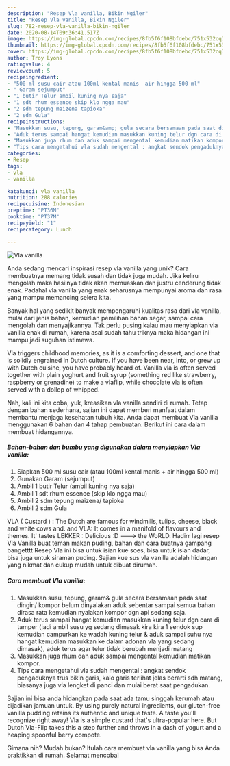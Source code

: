 ```yaml
---
description: "Resep Vla vanilla, Bikin Ngiler"
title: "Resep Vla vanilla, Bikin Ngiler"
slug: 782-resep-vla-vanilla-bikin-ngiler
date: 2020-08-14T09:36:41.517Z
image: https://img-global.cpcdn.com/recipes/8fb5f6f108bfdebc/751x532cq70/vla-vanilla-foto-resep-utama.jpg
thumbnail: https://img-global.cpcdn.com/recipes/8fb5f6f108bfdebc/751x532cq70/vla-vanilla-foto-resep-utama.jpg
cover: https://img-global.cpcdn.com/recipes/8fb5f6f108bfdebc/751x532cq70/vla-vanilla-foto-resep-utama.jpg
author: Troy Lyons
ratingvalue: 4
reviewcount: 5
recipeingredient:
- "500 ml susu cair atau 100ml kental manis  air hingga 500 ml"
- " Garam sejumput"
- "1 butir Telur ambil kuning nya saja"
- "1 sdt rhum essence skip klo ngga mau"
- "2 sdm tepung maizena tapioka"
- "2 sdm Gula"
recipeinstructions:
- "Masukkan susu, tepung, garam&amp; gula secara bersamaan pada saat dingin/ kompor belum dinyalakan aduk sebentar sampai semua bahan dirasa rata kemudian nyalakan kompor dgn api sedang saja."
- "Aduk terus sampai hangat kemudian masukkan kuning telur dgn cara di tamper (jadi ambil susu yg sedang dimasak kira kira 1 sendok sup kemudian campurkan ke wadah kuning telur &amp; aduk sampai suhu nya hangat kemudian masukkan ke dalam adonan vla yang sedang dimasak), aduk terus agar telur tidak berubah menjadi matang"
- "Masukkan juga rhum dan aduk sampai mengental kemudian matikan kompor."
- "Tips cara mengetahui vla sudah mengental : angkat sendok pengaduknya trus bikin garis, kalo garis terlihat jelas berarti sdh matang, biasanya juga vla lengket di panci dan mulai berat saat pengadukan."
categories:
- Resep
tags:
- vla
- vanilla

katakunci: vla vanilla 
nutrition: 288 calories
recipecuisine: Indonesian
preptime: "PT36M"
cooktime: "PT37M"
recipeyield: "1"
recipecategory: Lunch

---
```



![Vla vanilla](https://img-global.cpcdn.com/recipes/8fb5f6f108bfdebc/751x532cq70/vla-vanilla-foto-resep-utama.jpg)

Anda sedang mencari inspirasi resep vla vanilla yang unik? Cara membuatnya memang tidak susah dan tidak juga mudah. Jika keliru mengolah maka hasilnya tidak akan memuaskan dan justru cenderung tidak enak. Padahal vla vanilla yang enak seharusnya mempunyai aroma dan rasa yang mampu memancing selera kita.

Banyak hal yang sedikit banyak mempengaruhi kualitas rasa dari vla vanilla, mulai dari jenis bahan, kemudian pemilihan bahan segar, sampai cara mengolah dan menyajikannya. Tak perlu pusing kalau mau menyiapkan vla vanilla enak di rumah, karena asal sudah tahu triknya maka hidangan ini mampu jadi suguhan istimewa.

Vla triggers childhood memories, as it is a comforting dessert, and one that is solidly engrained in Dutch culture. If you have been near, into, or grew up with Dutch cuisine, you have probably heard of. Vanilla vla is often served together with plain yoghurt and fruit syrup (something red like strawberry, raspberry or grenadine) to make a vlaflip, while chocolate vla is often served with a dollop of whipped.


Nah, kali ini kita coba, yuk, kreasikan vla vanilla sendiri di rumah. Tetap dengan bahan sederhana, sajian ini dapat memberi manfaat dalam membantu menjaga kesehatan tubuh kita. Anda dapat membuat Vla vanilla menggunakan 6 bahan dan 4 tahap pembuatan. Berikut ini cara dalam membuat hidangannya.

<!--inarticleads1-->

##### Bahan-bahan dan bumbu yang digunakan dalam menyiapkan Vla vanilla:

1. Siapkan 500 ml susu cair (atau 100ml kental manis + air hingga 500 ml)
1. Gunakan  Garam (sejumput)
1. Ambil 1 butir Telur (ambil kuning nya saja)
1. Ambil 1 sdt rhum essence (skip klo ngga mau)
1. Ambil 2 sdm tepung maizena/ tapioka
1. Ambil 2 sdm Gula


VLA ( Custard ) : The Dutch are famous for windmills, tulips, cheese, black and white cows and. and VLA: It comes in a manifold of flavours and themes. It&#39; tastes LEKKER : Delicious :D ---&gt; the WoRLD. Hadirr lagi resep Vla Vanilla buat teman makan puding, bahan dan cara buatnya gampang bangetttt Resep Vla ini bisa untuk isian kue soes, bisa untuk isian dadar, bisa juga untuk siraman puding. Sajian kue sus vla vanilla adalah hidangan yang nikmat dan cukup mudah untuk dibuat dirumah. 

<!--inarticleads2-->

##### Cara membuat Vla vanilla:

1. Masukkan susu, tepung, garam&amp; gula secara bersamaan pada saat dingin/ kompor belum dinyalakan aduk sebentar sampai semua bahan dirasa rata kemudian nyalakan kompor dgn api sedang saja.
1. Aduk terus sampai hangat kemudian masukkan kuning telur dgn cara di tamper (jadi ambil susu yg sedang dimasak kira kira 1 sendok sup kemudian campurkan ke wadah kuning telur &amp; aduk sampai suhu nya hangat kemudian masukkan ke dalam adonan vla yang sedang dimasak), aduk terus agar telur tidak berubah menjadi matang
1. Masukkan juga rhum dan aduk sampai mengental kemudian matikan kompor.
1. Tips cara mengetahui vla sudah mengental : angkat sendok pengaduknya trus bikin garis, kalo garis terlihat jelas berarti sdh matang, biasanya juga vla lengket di panci dan mulai berat saat pengadukan.


Sajian ini bisa anda hidangkan pada saat ada tamu singgah kerumah atau dijadikan jamuan untuk. By using purely natural ingredients, our gluten-free vanilla pudding retains its authentic and unique taste. A taste you&#39;ll recognize right away! Vla is a simple custard that&#39;s ultra-popular here. But Dutch Vla-Flip takes this a step further and throws in a dash of yogurt and a heaping spoonful berry compote. 

Gimana nih? Mudah bukan? Itulah cara membuat vla vanilla yang bisa Anda praktikkan di rumah. Selamat mencoba!
